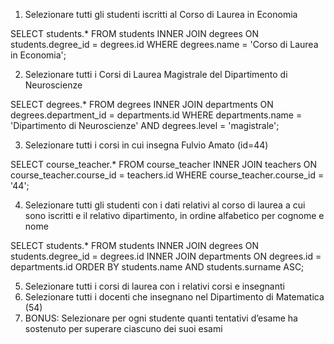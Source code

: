 1. Selezionare tutti gli studenti iscritti al Corso di Laurea in Economia

SELECT students.* FROM students INNER JOIN degrees ON students.degree_id = degrees.id WHERE degrees.name = 'Corso di Laurea in Economia'; 

2. Selezionare tutti i Corsi di Laurea Magistrale del Dipartimento di Neuroscienze

SELECT degrees.* FROM degrees INNER JOIN departments ON degrees.department_id = departments.id WHERE departments.name = 'Dipartimento di Neuroscienze' AND degrees.level = 'magistrale'; 


3. Selezionare tutti i corsi in cui insegna Fulvio Amato (id=44)

SELECT course_teacher.* FROM course_teacher INNER JOIN teachers ON course_teacher.course_id = teachers.id WHERE course_teacher.course_id = '44'; 


4. Selezionare tutti gli studenti con i dati relativi al corso di laurea a cui sono iscritti e il relativo dipartimento, in ordine alfabetico per cognome e nome

SELECT students.* FROM students INNER JOIN degrees ON students.degree_id = degrees.id INNER JOIN departments ON degrees.id = departments.id ORDER BY students.name AND students.surname ASC; 

5. Selezionare tutti i corsi di laurea con i relativi corsi e insegnanti
6. Selezionare tutti i docenti che insegnano nel Dipartimento di Matematica (54)
7. BONUS: Selezionare per ogni studente quanti tentativi d’esame ha sostenuto per
superare ciascuno dei suoi esami